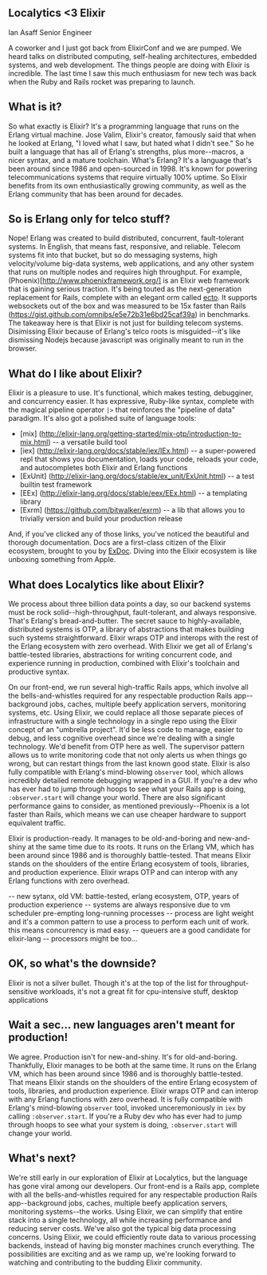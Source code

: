 ## Localytics <3 Elixir

Ian Asaff
Senior Engineer

A coworker and I just got back from ElixirConf and we are pumped. We heard talks on distributed computing, self-healing architectures, embedded systems, and web development. The things people are doing with Elixir is incredible. The last time I saw this much enthusiasm for new tech was back when the Ruby and Rails rocket was preparing to launch.

## What is it?
So what exactly is Elixir? It's a programming language that runs on the Erlang virtual machine. Jose Valim, Elixir's creator, famously said that when he looked at Erlang, "I loved what I saw, but hated what I didn't see." So he built a language that has all of Erlang's strengths, plus more--macros, a nicer syntax, and a mature toolchain. What's Erlang? It's a language that's been around since 1986 and open-sourced in 1998. It's known for powering telecommunications systems that require virtually 100% uptime. So Elixir benefits from its own enthusiastically growing community, as well as the Erlang community that has been around for decades.

## So is Erlang only for telco stuff?
Nope! Erlang was created to build distributed, concurrent, fault-tolerant systems. In English, that means fast, responsive, and reliable. Telecom systems fit into that bucket, but so do messaging systems, high velocity/volume big-data systems, web applications, and any other system that runs on multiple nodes and requires high throughput. For example, (Phoenix)[http://www.phoenixframework.org/] is an Elixir web framework that is gaining serious traction. It's being touted as the next-generation replacement for Rails, complete with an elegant orm called [ecto](https://github.com/elixir-lang/ecto). It supports websockets out of the box and was measured to be 15x faster than Rails (https://gist.github.com/omnibs/e5e72b31e6bd25caf39a) in benchmarks. The takeaway here is that Elixir is not just for building telecom systems. Disimissing Elixir because of Erlang's telco roots is misguided--it's like dismissing Nodejs because javascript was originally meant to run in the browser.

## What do I like about Elixir?
Elixir is a pleasure to use. It's functional, which makes testing, debugginer, and concurrency easier. It has expressive, Ruby-like syntax, complete with the magical pipeline operator `|>` that reinforces the "pipeline of data" paradigm. It's also got a polished suite of language tools:

 * [mix] (http://elixir-lang.org/getting-started/mix-otp/introduction-to-mix.html) -- a versatile build tool
 * [iex] (http://elixir-lang.org/docs/stable/iex/IEx.html) -- a super-powered repl that shows you documentation, loads your code, reloads your code, and autocompletes both Elixir and Erlang functions
 * [ExUnit] (http://elixir-lang.org/docs/stable/ex_unit/ExUnit.html) -- a test builtin test framework
 * [EEx] (http://elixir-lang.org/docs/stable/eex/EEx.html) -- a templating library
 * [Exrm] (https://github.com/bitwalker/exrm) -- a lib that allows you to trivially version and build your production release

And, if you've clicked any of those links, you've noticed the beautiful and thorough documentation. Docs are a first-class citizen of the Elixir ecosystem, brought to you by [ExDoc](https://github.com/elixir-lang/ex_doc). Diving into the Elixir ecosystem is like unboxing something from Apple.

## What does Localytics like about Elixir?
We process about three billion data points a day, so our backend systems must be rock solid--high-throughput, fault-tolerant, and always responsive. That's Erlang's bread-and-butter. The secret sauce to highly-available, distributed systems is OTP, a library of abstractions that makes building such systems straightforward. Elixir wraps OTP and interops with the rest of the Erlang ecosystem with zero overhead. With Elixir we get all of Erlang's battle-tested libraries, abstractions for writing concurrent code, and experience running in production, combined with Elixir's toolchain and productive syntax.

On our front-end, we run several high-traffic Rails apps, which involve all the bells-and-whistles required for any respectable production Rails app--background jobs, caches, multiple beefy application servers, monitoring systems, etc. Using Elixir, we could replace all those separate pieces of infrastructure with a single technology in a single repo using the Elixir concept of an "umbrella project". It'd be less code to manage, easier to debug, and less cognitive overhead since we're dealing with a single technology. We'd benefit from OTP here as well. The supervisor pattern allows us to write monitoring code that not only alerts us when things go wrong, but can restart things from the last known good state. Elixir is also fully compatible with Erlang's mind-blowing `observer` tool, which allows incredibly detailed remote debugging wrapped in a GUI. If you're a dev who has ever had to jump through hoops to see what your Rails app is doing, `:observer.start` will change your world. There are also significant performance gains to consider, as mentioned previously--Phoenix is a lot faster than Rails, which means we can use cheaper hardware to support equivalent traffic.

Elixir is production-ready. It manages to be old-and-boring and new-and-shiny at the same time due to its roots. It runs on the Erlang VM, which has been around since 1986 and is thoroughly battle-tested. That means Elixir stands on the shoulders of the entire Erlang ecosystem of tools, libraries, and production experience. Elixir wraps OTP and can interop with any Erlang functions with zero overhead.

-- new sytanx, old VM: battle-tested, erlang ecosystem, OTP, years of production experience
-- systems are always responsive due to vm scheduler pre-empting long-running processes
-- process are light weight and it's a common pattern to use a process to perform each unit of work. this means concurrency is mad easy.
-- queuers are a good candidate for elixir-lang
-- processors might be too...


## OK, so what's the downside?
Elixir is not a silver bullet. Though it's at the top of the list for throughput-sensitive workloads, it's not a great fit for cpu-intensive stuff, desktop applications

## Wait a sec... new languages aren't meant for production!
We agree. Production isn't for new-and-shiny. It's for old-and-boring. Thankfully, Elixir manages to be both at the same time. It runs on the Erlang VM, which has been around since 1986 and is thoroughly battle-tested. That means Elixir stands on the shoulders of the entire Erlang ecosystem of tools, libraries, and production experience. Elixir wraps OTP and can interop with any Erlang functions with zero overhead. It is fully compatible with Erlang's mind-blowing `observer` tool, invoked unceremoniously in `iex` by calling `:observer.start`. If you're a Ruby dev who has ever had to jump through hoops to see what your system is doing, `:observer.start` will change your world.



## What's next?
We're still early in our exploration of Elixir at Localytics, but the language has gone viral among our developers. Our front-end is a Rails app, complete with all the bells-and-whistles required for any respectable production Rails app--background jobs, caches, multiple beefy application servers, monitoring systems--the works. Using Elixir, we can simplify that entire stack into a single technology, all while increasing performance and reducing server costs. We've also got the typical big data processing concerns. Using Elixir, we could efficiently route data to various processing backends, instead of having big monster machines crunch everything. The possibilities are exciting and as we ramp up, we're looking forward to watching and contributing to the budding Elixir community.
